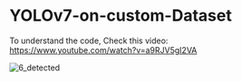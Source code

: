 # YOLOv7-on-custom-Dataset

To understand the code, Check this video: https://www.youtube.com/watch?v=a9RJV5gI2VA

![6_detected](https://user-images.githubusercontent.com/60029146/178110661-239e81df-bf4b-4054-a913-c97889e94cbe.png)

